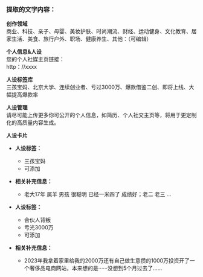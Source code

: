 ### 提取的文字内容：

**创作领域**  
商业、科技、亲子、母婴、美妆护肤、时尚潮流、财经、运动健身、文化教育、居家生活、美食、旅行户外、职场、健康养生、其他：（可编辑）

**个人信息&人设**  
您的个人社媒主页链接：  
http：//xxxx  

**人设标签库**  
三孩宝妈、北京大学、连续创业者、亏过3000万、爆款借鉴二创、即将上线、大幅提高爆款率  

**人设管理**  
请尽可能上传更多你可公开的个人信息，如简历、个人社交主页等，将用于更定制化的高质量内容生成。  

**人设卡片**  
- **人设标签：**  
  - 三孩宝妈  
  - 可添加  
- **相关补充信息：**  
  - 老大17年 属羊 男孩 很聪明 已经一米四了 成绩好；老二 老三 ...  

- **人设标签：**  
  - 合伙人背叛  
  - 亏光3000万  
  - 可添加  
- **相关补充信息：**  
  - 2023年我拿着家里给我的2000万还有自己做生意攒的1000万投资开了一个奢侈品电商网站，本来想的是······没想到5个月过去了……
